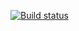 [![Build status](https://ci.appveyor.com/api/projects/status/ko9bn0gpis365uup/branch/main?svg=true)](https://ci.appveyor.com/project/Mica78/netology-ra-forms-hex2rgb/branch/main)
